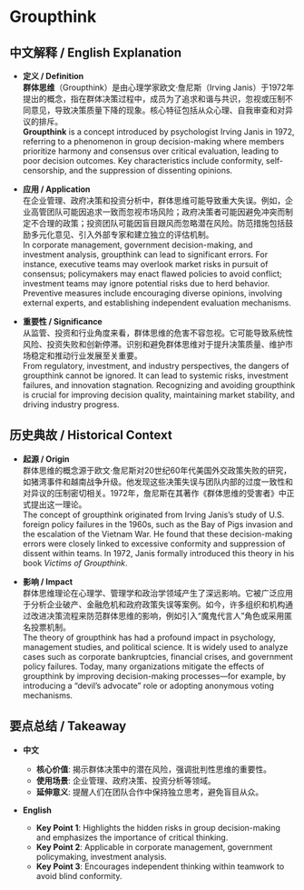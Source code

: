 # Groupthink

## 中文解释 / English Explanation

* **定义 / Definition**  
  **群体思维**（Groupthink）是由心理学家欧文·詹尼斯（Irving Janis）于1972年提出的概念，指在群体决策过程中，成员为了追求和谐与共识，忽视或压制不同意见，导致决策质量下降的现象。核心特征包括从众心理、自我审查和对异议的排斥。  
  **Groupthink** is a concept introduced by psychologist Irving Janis in 1972, referring to a phenomenon in group decision-making where members prioritize harmony and consensus over critical evaluation, leading to poor decision outcomes. Key characteristics include conformity, self-censorship, and the suppression of dissenting opinions.

* **应用 / Application**  
  在企业管理、政府决策和投资分析中，群体思维可能导致重大失误。例如，企业高管团队可能因追求一致而忽视市场风险；政府决策者可能因避免冲突而制定不合理的政策；投资团队可能因盲目跟风而忽略潜在风险。防范措施包括鼓励多元化意见、引入外部专家和建立独立的评估机制。  
  In corporate management, government decision-making, and investment analysis, groupthink can lead to significant errors. For instance, executive teams may overlook market risks in pursuit of consensus; policymakers may enact flawed policies to avoid conflict; investment teams may ignore potential risks due to herd behavior. Preventive measures include encouraging diverse opinions, involving external experts, and establishing independent evaluation mechanisms.

* **重要性 / Significance**  
  从监管、投资和行业角度来看，群体思维的危害不容忽视。它可能导致系统性风险、投资失败和创新停滞。识别和避免群体思维对于提升决策质量、维护市场稳定和推动行业发展至关重要。  
  From regulatory, investment, and industry perspectives, the dangers of groupthink cannot be ignored. It can lead to systemic risks, investment failures, and innovation stagnation. Recognizing and avoiding groupthink is crucial for improving decision quality, maintaining market stability, and driving industry progress.

## 历史典故 / Historical Context

* **起源 / Origin**  
  群体思维的概念源于欧文·詹尼斯对20世纪60年代美国外交政策失败的研究，如猪湾事件和越南战争升级。他发现这些决策失误与团队内部的过度一致性和对异议的压制密切相关。1972年，詹尼斯在其著作《群体思维的受害者》中正式提出这一理论。  
  The concept of groupthink originated from Irving Janis’s study of U.S. foreign policy failures in the 1960s, such as the Bay of Pigs invasion and the escalation of the Vietnam War. He found that these decision-making errors were closely linked to excessive conformity and suppression of dissent within teams. In 1972, Janis formally introduced this theory in his book *Victims of Groupthink*.

* **影响 / Impact**  
  群体思维理论在心理学、管理学和政治学领域产生了深远影响。它被广泛应用于分析企业破产、金融危机和政府政策失误等案例。如今，许多组织和机构通过改进决策流程来防范群体思维的影响，例如引入“魔鬼代言人”角色或采用匿名投票机制。  
  The theory of groupthink has had a profound impact in psychology, management studies, and political science. It is widely used to analyze cases such as corporate bankruptcies, financial crises, and government policy failures. Today, many organizations mitigate the effects of groupthink by improving decision-making processes—for example, by introducing a “devil’s advocate” role or adopting anonymous voting mechanisms.

## 要点总结 / Takeaway

* **中文**  
  - **核心价值**: 揭示群体决策中的潜在风险，强调批判性思维的重要性。
  - **使用场景**: 企业管理、政府决策、投资分析等领域。
  - **延伸意义**: 提醒人们在团队合作中保持独立思考，避免盲目从众。

* **English**  
  - **Key Point 1**: Highlights the hidden risks in group decision-making and emphasizes the importance of critical thinking.
  - **Key Point 2**: Applicable in corporate management, government policymaking, investment analysis.
  - **Key Point 3**: Encourages independent thinking within teamwork to avoid blind conformity.